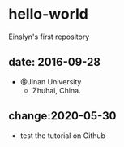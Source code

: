 # hello-world
Einslyn's first repository

## date: 2016-09-28

- @Jinan University
  - Zhuhai, China.

## change:2020-05-30
- test the tutorial on Github
